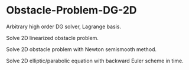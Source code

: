 # Obstacle-Problem-DG-2D

Arbitrary high order DG solver, Lagrange basis.

Solve 2D linearized obstacle problem.

Solve 2D obstacle problem with Newton semismooth method.

Solve 2D elliptic/parabolic equation with backward Euler scheme in time.

